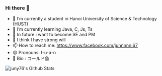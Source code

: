 ### Hi there 👋


- 🔭 I’m currently a student in Hanoi University of Science & Technology (HUST)
- 🌱 I’m currently learning Java, C, Js, Ts
- 🤔 In future i want to become SE and PM
- 💬 I think I have strong will
- 📫 How to reach me: https://www.facebook.com/junnnnn.67
- 😄 Pronouns: t-u-a-n
- 🐳 Bio : コールド魚

![juny76's Github Stats](https://github-readme-stats.vercel.app/api?username=juny76)
